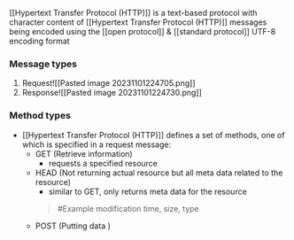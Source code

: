 [[Hypertext Transfer Protocol (HTTP)]] is a text-based protocol with character content of [[Hypertext Transfer Protocol (HTTP)]] messages being encoded using the [[open protocol]] & [[standard protocol]] UTF-8 encoding format

### Message types
1. Request![[Pasted image 20231101224705.png]]
2. Response![[Pasted image 20231101224730.png]]

### Method types
- [[Hypertext Transfer Protocol (HTTP)]] defines a set of methods, one of which is specified in a request message:
	- GET (Retrieve information)
		- requests a specified resource
	- HEAD (Not returning actual resource but all meta data related to the resource)
		- similar to GET, only returns meta data for the resource
		> #Example 
		> 		modification time, size, type
	- POST (Putting data )